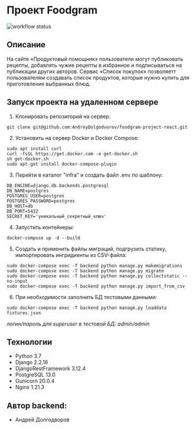 # Проект Foodgram 
![workflow status](https://github.com/AndreyDolgodvorov/foodgram-project-react/actions/workflows/foodgram_workflow.yml/badge.svg)

## Описание
На сайте «Продуктовый помощник» пользователи могут публиковать рецепты, добавлять чужие рецепты в избранное и подписываться на публикации других авторов. Сервис «Список покупок» позволяетт пользователям создавать список продуктов, которые нужно купить для приготовления выбранных блюд. 



## Запуск проекта на удаленном сервере
1. Клонировать репозиторий на сервер:
```
git clone git@github.com:AndreyDolgodvorov/foodgram-project-react.git
```
2. Установить на сервер Docker и Docker Compose:
```
sudo apt install curl
curl -fsSL https://get.docker.com -o get-docker.sh
sh get-docker.sh
sudo apt-get install docker-compose-plugin
```
3. Перейти в каталог "infra" и создать файл .env по шаблону:
```
DB_ENGINE=django.db.backends.postgresql
DB_NAME=postgres
POSTGRES_USER=postgres
POSTGRES_PASSWORD=postgres
DB_HOST=db
DB_PORT=5432
SECRET_KEY='уникальный_секретный_ключ'
```
4. Запустить контейнеры:
```
docker-compose up -d --build
```
5. Создать и применить файлы миграций, подгрузить статику, импортировать ингридиенты из CSV-файла:
```
sudo docker-compose exec -T backend python manage.py makemigrations
sudo docker-compose exec -T backend python manage.py migrate
sudo docker-compose exec -T backend python manage.py collectstatic --no-input
sudo docker-compose exec -T backend python manage.py import_from_csv
```
6. При необходимости заполнить БД тестовыми данными:
```
sudo docker-compose exec -T backend python manage.py loaddata fixtures.json
```
_логин/пароль для superuser в тестовой БД: admin/admin_


## Технологии
* Python 3.7
* Django 2.2.16
* DjangoRestFramework 3.12.4
* PostgreSQL 13.0
* Gunicorn 20.0.4
* Nginx 1.21.3


## Автор backend:
* Андрей Долгодворов
